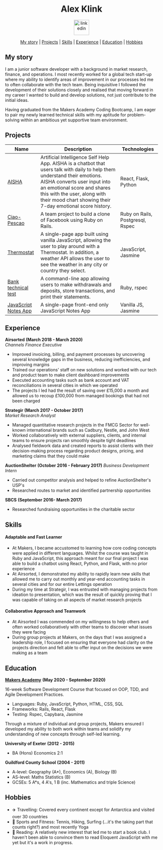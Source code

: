 <div align="center">
<h1> Alex Klink </h1>
<a href="https://www.linkedin.com/in/alex-klink-88b4a879/"><img src="https://www.iconfinder.com/data/icons/free-social-icons/67/linkedin_circle_color-512.png" alt="linkedin" hspace="50" height="50" width="50"></a>
</div>

<div align="center">

[My story](#my-story) |
[Projects](#projects) |
[Skills](#skills) |
[Experience](#experience) |
[Education](#education) |
[Hobbies](#hobbies)

</div>

## My story

I am a junior software developer with a background in market research, finance, and operations. I most recently worked for a global tech start-up where my ability to identify areas of improvement in our processes led me to often collaborate with the tech team. Being inquisitive I followed the development of their solutions closely and realised that moving forward in my career I wanted to build and develop solutions, not just contribute to the initial ideas. 

Having graduated from the Makers Academy Coding Bootcamp, I am eager to pair my newly learned technical skills with my aptitude for problem-solving within an ambitious yet supportive team environment. 

## Projects

Name | Description | Technologies
-----|-------------|-------------|
[AISHA](https://github.com/aravzpatel/AIsha) | Artificial Intelligence Self Help App. AISHA is a chatbot that users talk with daily to help them understand their emotions. AISHA converts user input into an emotional score and shares this with the user, along with their mood chart showing their 7-day emotional score history. | React, Flask, Python |
[Ciao-Pescao](https://github.com/04alexklink/acebook_ciao_pescao)| A team project to build a clone of Facebook using Ruby on Rails. | Ruby on Rails, Postgresql, Rspec |
[Thermostat](https://github.com/04alexklink/JavaScriptThermostat)| A single-page app built using vanilla JavaScript, allowing the user to play around with a Thermostat. In addition, a weather API allows the user to see the weather in any city or country they select.  | JavaScript, Jasmine |
[Bank technical test](https://github.com/04alexklink/RubyBankTechTest) | A command-line app allowing users to make withdrawals and deposits, store transactions, and print their statements. | Ruby, rspec |
[JavaScript Notes App](https://github.com/04alexklink/JSNotesApp) | A single-page front-end only JavaScript Notes App | Vanilla JS, Jasmine |

## Experience

**Airsorted** **(March 2018 - March 2020)**    
*Channels Finance Executive*  
- Improved invoicing, billing, and payment processes by uncovering several knowledge gaps in the business, reducing inefficiencies, and improving margins
- Trained our operations' staff on new solutions and worked with our tech and product team to make client dashboard improvements
- Executed accounting tasks such as bank account and VAT reconciliations in several cities in which we operated
- The projects I led had the result of saving over £15,000 a month and allowed us to recoup £100,000 from managed bookings that had not been charged

**Strategir** **(March 2017 - October 2017)**   
*Market Research Analyst*
- Managed quantitative research projects in the FMCG Sector for well-known international brands such as Cadbury, Nestle, and John West  
- Worked collaboratively with external suppliers, clients, and internal teams to ensure projects ran smoothly despite tight deadlines 
- Analysed fieldwork data and created reports to assist clients with their decision-making process regarding product designs, pricing, and marketing claims that they could make 

**AuctionShelter** **(October 2016 - February 2017)**
*Business Development Intern*
- Carried out competitor analysis and helped to refine AuctionShelter's USP's
- Researched routes to market and identified partnership opportunities

**SBCS** **(September 2016- March 2017)**
- Researched fundraising opportunities in the charitable sector

## Skills

#### Adaptable and Fast Learner

- At Makers, I became accustomed to learning how core coding concepts were applied in different languages. Whilst the course was taught in Ruby and JavaScript, this approach meant for our final project I was able to build a chatbot using React, Python, and Flask, with no prior experience 
- At Airsorted, I demonstrated my ability to rapidly learn new skills that allowed me to carry out monthly and year-end accounting tasks in several cities and for our entire Lettings operation 
- During my time at Strategir, I was entrusted with managing projects from ideation to presentation, which was the result of quickly proving that I was capable of taking on all aspects of market research projects

#### Collaborative Approach and Teamwork

- At Airsorted I was commended on my willingness to help others and often worked collaboratively with other teams to discover what issues they were facing
- During group projects at Makers, on the days that I was assigned a leadership role, I focused on ensuring that everyone had clarity on the projects direction and felt able to offer input on the decisions we were making as a team

## Education

[**Makers Academy**](https://makers.tech/) **(May 2020 - September 2020)**

16-week Software Development Course that focused on OOP, TDD, and Agile Development Practices.

- Languages: Ruby, JavaScript, Python, HTML, CSS, SQL
- Frameworks: Rails, React, Flask
- Testing: Rspec, Capybara, Jasmine 

Through a mixture of individual and group projects, Makers ensured I developed my ability to both work within teams and solidify my understanding of new concepts through self-led learning.

**University of Exeter** **(2012 - 2015)**

- BA (Hons) Economics 2:1

**Guildford County School** **(2004 - 2011)**

- A-level: Geography (A*), Economics (A), Biology (B)
- AS-level: Maths Statistics (B)
- GCSEs: 5 A*s, 4 A's, 1 B (inc. Mathematics and triple Science)

## Hobbies

- :airplane: Travelling: Covered every continent except for Antarctica and visited over 30 countries
- :tennis: Sports and Fitness: Tennis, Hiking, Surfing (...it's the taking part that counts right?) and most recently Yoga
- :book: Reading: A relatively new interest that led me to start a book club. I haven't been able to convince them to read Eloquent JavaScript with me yet but it's a work in progress.  
